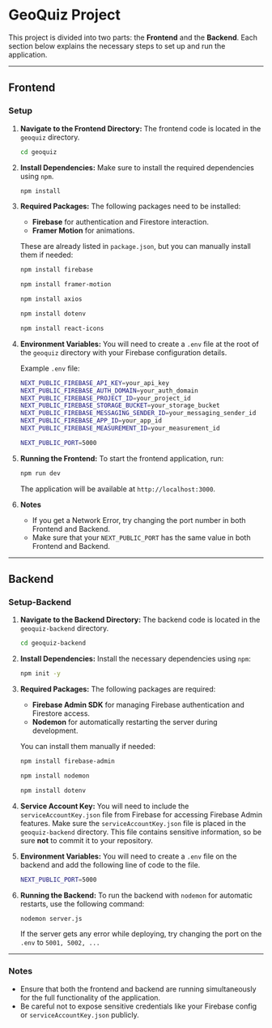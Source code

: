 
# GeoQuiz Project

This project is divided into two parts: the **Frontend** and the **Backend**. Each section below explains the necessary steps to set up and run the application.

---

## Frontend

### Setup

1. **Navigate to the Frontend Directory:**
   The frontend code is located in the `geoquiz` directory.

   ```bash
   cd geoquiz
   ```

2. **Install Dependencies:**
   Make sure to install the required dependencies using `npm`.

   ```bash
   npm install
   ```

3. **Required Packages:**
   The following packages need to be installed:
   - **Firebase** for authentication and Firestore interaction.
   - **Framer Motion** for animations.

   These are already listed in `package.json`, but you can manually install them if needed:

   ```bash
   npm install firebase
   ```

   ```bash
   npm install framer-motion
   ```

   ```bash
   npm install axios
   ```

   ```bash
   npm install dotenv
   ```

   ```bash
   npm install react-icons
   ```

4. **Environment Variables:**
   You will need to create a `.env` file at the root of the `geoquiz` directory with your Firebase configuration details.

   Example `.env` file:

   ```bash
   NEXT_PUBLIC_FIREBASE_API_KEY=your_api_key
   NEXT_PUBLIC_FIREBASE_AUTH_DOMAIN=your_auth_domain
   NEXT_PUBLIC_FIREBASE_PROJECT_ID=your_project_id
   NEXT_PUBLIC_FIREBASE_STORAGE_BUCKET=your_storage_bucket
   NEXT_PUBLIC_FIREBASE_MESSAGING_SENDER_ID=your_messaging_sender_id
   NEXT_PUBLIC_FIREBASE_APP_ID=your_app_id
   NEXT_PUBLIC_FIREBASE_MEASUREMENT_ID=your_measurement_id

   NEXT_PUBLIC_PORT=5000
   ```

5. **Running the Frontend:**
   To start the frontend application, run:

   ```bash
   npm run dev
   ```

   The application will be available at `http://localhost:3000`.

6. **Notes**
   * If you get a Network Error, try changing the port number in both Frontend and Backend.
   * Make sure that your `NEXT_PUBLIC_PORT` has the same value in both Frontend and Backend.

---

## Backend

### Setup-Backend

1. **Navigate to the Backend Directory:**
   The backend code is located in the `geoquiz-backend` directory.

   ```bash
   cd geoquiz-backend
   ```

2. **Install Dependencies:**
   Install the necessary dependencies using `npm`:

   ```bash
   npm init -y
   ```

3. **Required Packages:**
   The following packages are required:
   - **Firebase Admin SDK** for managing Firebase authentication and Firestore access.
   - **Nodemon** for automatically restarting the server during development.

   You can install them manually if needed:

   ```bash
   npm install firebase-admin
   ```

   ```bash
   npm install nodemon
   ```

   ```bash
   npm install dotenv
   ```

4. **Service Account Key:**
   You will need to include the `serviceAccountKey.json` file from Firebase for accessing Firebase Admin features. Make sure the `serviceAccountKey.json` file is placed in the `geoquiz-backend` directory. This file contains sensitive information, so be sure **not** to commit it to your repository.

5. **Environment Variables:**
   You will need to create a `.env` file on the backend and add the following line of code to the file.

   ```bash
   NEXT_PUBLIC_PORT=5000
   ```

6. **Running the Backend:**
   To run the backend with `nodemon` for automatic restarts, use the following command:

   ```bash
   nodemon server.js
   ```

   If the server gets any error while deploying, try changing the port on the `.env` to `5001, 5002, ...` 

---

### Notes

- Ensure that both the frontend and backend are running simultaneously for the full functionality of the application.
- Be careful not to expose sensitive credentials like your Firebase config or `serviceAccountKey.json` publicly.
